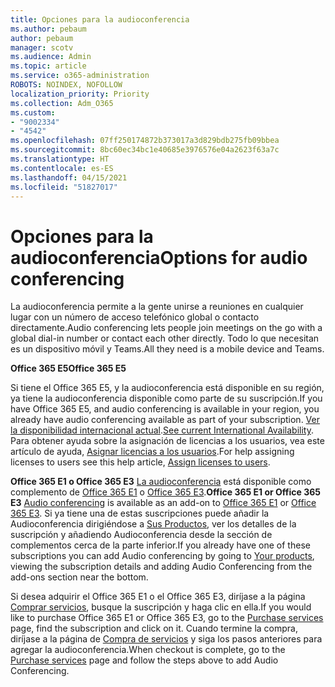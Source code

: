 ```yaml
---
title: Opciones para la audioconferencia
ms.author: pebaum
author: pebaum
manager: scotv
ms.audience: Admin
ms.topic: article
ms.service: o365-administration
ROBOTS: NOINDEX, NOFOLLOW
localization_priority: Priority
ms.collection: Adm_O365
ms.custom:
- "9002334"
- "4542"
ms.openlocfilehash: 07ff250174872b373017a3d829bdb275fb09bbea
ms.sourcegitcommit: 8bc60ec34bc1e40685e3976576e04a2623f63a7c
ms.translationtype: HT
ms.contentlocale: es-ES
ms.lasthandoff: 04/15/2021
ms.locfileid: "51827017"
---
```

# <a name="options-for-audio-conferencing"></a><span data-ttu-id="c3422-102">Opciones para la audioconferencia</span><span class="sxs-lookup"><span data-stu-id="c3422-102">Options for audio conferencing</span></span>

<span data-ttu-id="c3422-103">La audioconferencia permite a la gente unirse a reuniones en cualquier lugar con un número de acceso telefónico global o contacto directamente.</span><span class="sxs-lookup"><span data-stu-id="c3422-103">Audio conferencing lets people join meetings on the go with a global dial-in number or contact each other directly.</span></span> <span data-ttu-id="c3422-104">Todo lo que necesitan es un dispositivo móvil y Teams.</span><span class="sxs-lookup"><span data-stu-id="c3422-104">All they need is a mobile device and Teams.</span></span>

<span data-ttu-id="c3422-105">**Office 365 E5**</span><span class="sxs-lookup"><span data-stu-id="c3422-105">**Office 365 E5**</span></span>

<span data-ttu-id="c3422-106">Si tiene el Office 365 E5, y la audioconferencia está disponible en su región, ya tiene la audioconferencia disponible como parte de su suscripción.</span><span class="sxs-lookup"><span data-stu-id="c3422-106">If you have Office 365 E5, and audio conferencing is available in your region, you already have audio conferencing available as part of your subscription.</span></span> <span data-ttu-id="c3422-107">[Ver la disponibilidad internacional actual](https://go.microsoft.com/fwlink/p/?LinkID=839556).</span><span class="sxs-lookup"><span data-stu-id="c3422-107">[See current International Availability](https://go.microsoft.com/fwlink/p/?LinkID=839556).</span></span> <span data-ttu-id="c3422-108">Para obtener ayuda sobre la asignación de licencias a los usuarios, vea este artículo de ayuda, [Asignar licencias a los usuarios](https://docs.microsoft.com/microsoft-365/admin/manage/assign-licenses-to-users).</span><span class="sxs-lookup"><span data-stu-id="c3422-108">For help assigning licenses to users see this help article, [Assign licenses to users](https://docs.microsoft.com/microsoft-365/admin/manage/assign-licenses-to-users).</span></span>

<span data-ttu-id="c3422-109">**Office 365 E1 o Office 365 E3**
[La audioconferencia](https://docs.microsoft.com/microsoftteams/audio-conferencing-in-office-365) está disponible como complemento de [Office 365 E1](https://www.microsoft.com/microsoft-365/business/office-365-enterprise-e1-business-software) o [Office 365 E3](https://www.microsoft.com/microsoft-365/business/office-365-enterprise-e3-business-software).</span><span class="sxs-lookup"><span data-stu-id="c3422-109">**Office 365 E1 or Office 365 E3**
[Audio conferencing](https://docs.microsoft.com/microsoftteams/audio-conferencing-in-office-365) is available as an add-on to [Office 365 E1](https://www.microsoft.com/microsoft-365/business/office-365-enterprise-e1-business-software) or [Office 365 E3](https://www.microsoft.com/microsoft-365/business/office-365-enterprise-e3-business-software).</span></span>  <span data-ttu-id="c3422-110">Si ya tiene una de estas suscripciones puede añadir la Audioconferencia dirigiéndose a [Sus Productos](https://go.microsoft.com/fwlink/p/?linkid=842054), ver los detalles de la suscripción y añadiendo Audioconferencia desde la sección de complementos cerca de la parte inferior.</span><span class="sxs-lookup"><span data-stu-id="c3422-110">If you already have one of these subscriptions you can add Audio conferencing by going to [Your products](https://go.microsoft.com/fwlink/p/?linkid=842054), viewing the subscription details and adding Audio Conferencing from the add-ons section near the bottom.</span></span>

<span data-ttu-id="c3422-111">Si desea adquirir el Office 365 E1 o el Office 365 E3, diríjase a la página [Comprar servicios](https://go.microsoft.com/fwlink/p/?linkid=868433), busque la suscripción y haga clic en ella.</span><span class="sxs-lookup"><span data-stu-id="c3422-111">If you would like to purchase Office 365 E1 or Office 365 E3, go to the [Purchase services](https://go.microsoft.com/fwlink/p/?linkid=868433) page, find the subscription and click on it.</span></span>  <span data-ttu-id="c3422-112">Cuando termine la compra, diríjase a la página de [Compra de servicios](https://go.microsoft.com/fwlink/p/?linkid=868433) y siga los pasos anteriores para agregar la audioconferencia.</span><span class="sxs-lookup"><span data-stu-id="c3422-112">When checkout is complete, go to the [Purchase services](https://go.microsoft.com/fwlink/p/?linkid=868433) page and follow the steps above to add Audio Conferencing.</span></span>
